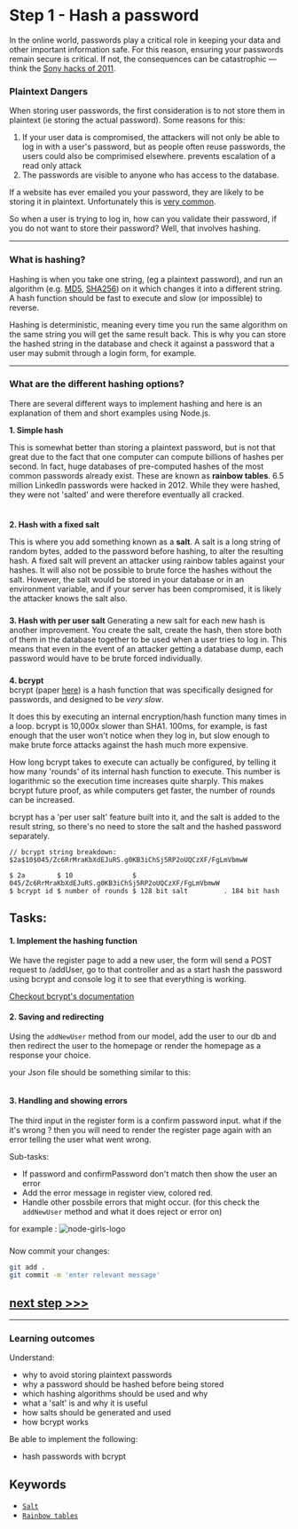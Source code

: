 # Step 1 - Hash a password

In the online world, passwords play a critical role in keeping your data and other important information safe. For this reason, ensuring your passwords remain secure is critical. If not, the consequences can be catastrophic — think the [Sony hacks of 2011](https://en.wikipedia.org/wiki/2011_PlayStation_Network_outage).


### Plaintext Dangers
When storing user passwords, the first consideration is to not store them in plaintext (ie storing the actual password). Some reasons for this:
1. If your user data is compromised, the attackers will not only be able to log in with a user's password, but as people often reuse passwords, the users could also be comprimised elsewhere. prevents escalation of a read only attack
2. The passwords are visible to anyone who has access to the database.

If a website has ever emailed you your password, they are likely to be storing it in plaintext. Unfortunately this is [very common](http://plaintextoffenders.com/).

So when a user is trying to log in, how can you validate their password, if you do not want to store their password? Well, that involves hashing.

---
### What is hashing?
Hashing is when you take one string, (eg a plaintext password), and run an algorithm (e.g. [MD5](https://en.wikipedia.org/wiki/MD5), [SHA256](https://en.wikipedia.org/wiki/SHA-2)) on it which changes it into a different string. A hash function should be fast to execute and slow (or impossible) to reverse.


Hashing is deterministic, meaning every time you run the same algorithm on the same string you will get the same result back. This is why you can store the hashed string in the database and check it against a password that a user may submit through a login form, for example.

---

### What are the different hashing options?

There are several different ways to implement hashing and here is an explanation of them and short examples using Node.js.

__1. Simple hash__

This is somewhat better than storing a plaintext password, but is not that great due to the fact that one computer can compute billions of hashes per second. In fact, huge databases of pre-computed hashes of the most common passwords already exist. These are known as **rainbow tables**. 6.5 million LinkedIn passwords were hacked in 2012. While they were hashed, they were not 'salted' and were therefore eventually all cracked.

<img src="https://blobscdn.gitbook.com/v0/b/gitbook-28427.appspot.com/o/assets%2F-LhlOQMrG9bRiqWpegM0%2F-LhlOTG3w57kUSFndpUZ%2F-LhlPiOYf9KmFWZ3hlTZ%2Fcrypto-hash-function.jpg?generation=1560975961610748&alt=media" alt="" styles="text-align:center;" />

### 


__2. Hash with a fixed salt__

This is where you add something known as a **salt**. A salt is a long string of random bytes, added to the password before hashing, to alter the resulting hash. A fixed salt will prevent an attacker using rainbow tables against your hashes. It will also not be possible to brute force the hashes without the salt. However, the salt would be stored in your database or in an environment variable, and if your server has been compromised, it is likely the attacker knows the salt also.
<img src="https://blogs.quickheal.com/wp-content/uploads/2012/06/password-hash-salt.png" alt="" styles="text-align:center;" />

### 


__3. Hash with per user salt__
Generating a new salt for each new hash is another improvement. You create the salt, create the hash, then store both of them in the database together to be used when a user tries to log in. This means that even in the event of an attacker getting a database dump, each password would have to be brute forced individually.
<img src="https://cdn.auth0.com/blog/adding-salt-to-hashing-a-better-way-to-store-passwords/password-salt-example.png" alt="" styles="text-align:center;" />

### 

__4. bcrypt__  
bcrypt (paper [here](http://www.openbsd.org/papers/bcrypt-paper.ps)) is a hash function that was specifically designed for passwords, and designed to be _very slow_.

It does this by executing an internal encryption/hash function many times in a loop. bcrypt is 10,000x slower than SHA1. 100ms, for example, is fast enough that the user won't notice when they log in, but slow enough to make brute force attacks against the hash much more expensive.

How long bcrypt takes to execute can actually be configured, by telling it how many 'rounds' of its internal hash function to execute. This number is logarithmic so the execution time increases quite sharply. This makes bcrypt future proof, as while computers get faster, the number of rounds can be increased.

bcrypt has a 'per user salt' feature built into it, and the salt is added to the result string, so there's no need to store the salt and the hashed password separately.

```
// bcrypt string breakdown:
$2a$10$045/Zc6RrMraKbXdEJuRS.g0KB3iChSj5RP2oUQCzXF/FgLmVbmwW

$ 2a        $ 10               $ 045/Zc6RrMraKbXdEJuRS.g0KB3iChSj5RP2oUQCzXF/FgLmVbmwW
$ bcrypt id $ number of rounds $ 128 bit salt         . 184 bit hash
```

## Tasks:

#### 1. Implement the hashing function

We have the register page to add a new user, the form will send a POST request to /addUser, go to that controller and as a start hash the password using bcrypt and console log it to see that everything is working.

[Checkout bcrypt's documentation](https://www.npmjs.com/package/bcrypt)

#### 2. Saving and redirecting

Using the `addNewUser` method from our model, add the user to our db and then redirect the user to the homepage or render the homepage as a response your choice.

your Json file should be something similar to this:

<img src="https://i.imgur.com/J6wIYzK.png" alt="" styles="text-align:center;" />


#### 3. Handling and showing errors
The third input in the register form is a confirm password input. what if the it's wrong ? then you will need to render the register page again with an error telling the user what went wrong.

Sub-tasks:

- If password and confirmPassword don't match then show the user an error
- Add the error message in register view, colored red.
- Handle other possbile errors that might occur. (for this check the `addNewUser` method and what it does reject or error on)

for example :
<img src="https://i.imgur.com/crW8vHi.png" alt="node-girls-logo" styles="text-align:center;" />



### 
Now commit your changes:

```bash
git add .
git commit -m 'enter relevant message'
```


## [**next step >>>**](./step02.md)
---


### Learning outcomes
Understand:
+ why to avoid storing plaintext passwords
+ why a password should be hashed before being stored
+ which hashing algorithms should be used and why
+ what a 'salt' is and why it is useful
+ how salts should be generated and used
+ how bcrypt works

Be able to implement the following:
+ hash passwords with bcrypt

## Keywords
* [`Salt`](https://en.wikipedia.org/wiki/Salt_(cryptography))
* [`Rainbow tables`](https://en.wikipedia.org/wiki/Rainbow_table)
